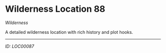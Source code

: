 # Wilderness Location 88

*Wilderness*

A detailed wilderness location with rich history and plot hooks.

---
*ID: LOC00087*